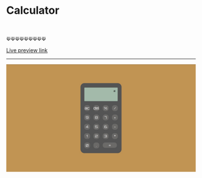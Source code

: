 # Calculator

<br />

⟱⟱⟱⟱⟱⟱⟱⟱⟱

[Live preview link](https://acdeguia.github.io/calculator/)

<hr>

![screenshot](https://github.com/acdeguia/calculator/blob/main/images/calculator.jpeg)